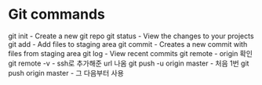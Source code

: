 # Git commands

git init - Create a new git repo
git status - View the changes to your projects
git add - Add files to staging area 
git commit - Creates a new commit with files from  staging area
git log - View recent commits 
git remote - origin 확인 
git remote -v - ssh로 추가해준 url 나옴 
git push -u origin master - 처음 1번 
git push origin master - 그 다음부터 사용
